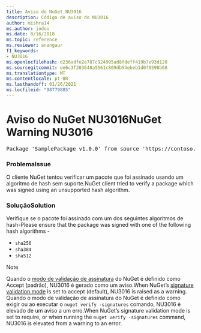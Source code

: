 ```yaml
---
title: Aviso do NuGet NU3016
description: Código de aviso do NU3016
author: mishra14
ms.author: jodou
ms.date: 8/16/2018
ms.topic: reference
ms.reviewer: anangaur
f1_keywords:
- NU3016
ms.openlocfilehash: d236adfe2e787c924995ad8fdeff419b7e93d120
ms.sourcegitcommit: ee6c3f203648a5561c809db54ebeb1d0f0598b68
ms.translationtype: MT
ms.contentlocale: pt-BR
ms.lasthandoff: 01/26/2021
ms.locfileid: "98779885"
---
```

# <a name="nuget-warning-nu3016"></a><span data-ttu-id="5856b-103">Aviso do NuGet NU3016</span><span class="sxs-lookup"><span data-stu-id="5856b-103">NuGet Warning NU3016</span></span>

<pre>Package 'SamplePackage v1.0.0' from source 'https://contoso.com/index.json': The package hash uses an unsupported hash algorithm.</pre>

### <a name="issue"></a><span data-ttu-id="5856b-104">Problema</span><span class="sxs-lookup"><span data-stu-id="5856b-104">Issue</span></span>

<span data-ttu-id="5856b-105">O cliente NuGet tentou verificar um pacote que foi assinado usando um algoritmo de hash sem suporte.</span><span class="sxs-lookup"><span data-stu-id="5856b-105">NuGet client tried to verify a package which was signed using an unsupported hash algorithm.</span></span>


### <a name="solution"></a><span data-ttu-id="5856b-106">Solução</span><span class="sxs-lookup"><span data-stu-id="5856b-106">Solution</span></span>

<span data-ttu-id="5856b-107">Verifique se o pacote foi assinado com um dos seguintes algoritmos de hash-</span><span class="sxs-lookup"><span data-stu-id="5856b-107">Please ensure that the package was signed  with one of the following hash algorithms -</span></span> 
* `sha256`
* `sha384`
* `sha512`


> [!Note]
> <span data-ttu-id="5856b-108">Quando o [modo de validação de assinatura](../../consume-packages/installing-signed-packages.md#configure-package-signature-requirements) do NuGet é definido como Accept (padrão), NU3016 é gerado como um aviso.</span><span class="sxs-lookup"><span data-stu-id="5856b-108">When NuGet’s [signature validation mode](../../consume-packages/installing-signed-packages.md#configure-package-signature-requirements) is set to accept (default), NU3016 is raised as a warning.</span></span> <span data-ttu-id="5856b-109">Quando o modo de validação de assinatura do NuGet é definido como exigir ou ao executar o `nuget verify -signatures` comando, NU3016 é elevado de um aviso a um erro.</span><span class="sxs-lookup"><span data-stu-id="5856b-109">When NuGet’s signature validation mode is set to require, or when running the `nuget verify -signatures` command, NU3016 is elevated from a warning to an error.</span></span> 
